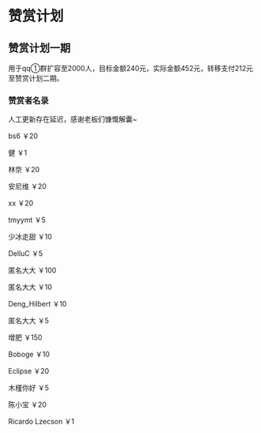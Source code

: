 # 赞赏计划

## 赞赏计划一期

用于qq①群扩容至2000人，目标金额240元，实际金额452元，转移支付212元至赞赏计划二期。

### 赞赏者名录

人工更新存在延迟，感谢老板们慷慨解囊~

bs6 ￥20

健 ￥1

林奈 ￥20

安尼维 ￥20

xx ￥20

tmyymt ￥5

少冰走甜 ￥10

DelluC ￥5

匿名大大 ￥100

匿名大大 ￥10

Deng_Hilbert ￥10

匿名大大 ￥5

增肥 ￥150

Boboge ￥10

Eclipse ￥20

木槿你好 ￥5

陈小宝 ￥20

Ricardo Lzecson ￥1
